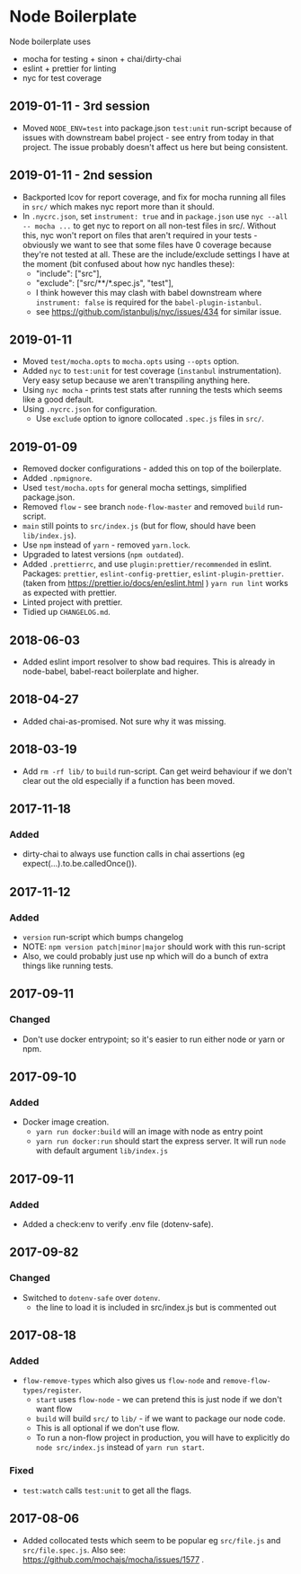 # Node Boilerplate

Node boilerplate uses

- mocha for testing + sinon + chai/dirty-chai
- eslint + prettier for linting
- nyc for test coverage

## 2019-01-11 - 3rd session

- Moved `NODE_ENV=test` into package.json `test:unit` run-script
  because of issues with downstream babel project - see entry
  from today in that project.
  The issue probably doesn't affect us here but being consistent.

## 2019-01-11 - 2nd session

- Backported lcov for report coverage, and fix for mocha running all files in `src/`
  which makes nyc report more than it should.
- In `.nycrc.json`, set `instrument: true` and in `package.json` use
  `nyc --all -- mocha ...` to get nyc to report on all non-test files
  in src/. Without this, nyc won't report on files that aren't required
  in your tests - obviously we want to see that some files have 0 coverage
  because they're not tested at all. These are the include/exclude settings
  I have at the moment (bit confused about how nyc handles these):
  - "include": ["src"],
  - "exclude": ["src/**/*.spec.js", "test"],
  - I think however this may clash with babel downstream where
    `instrument: false` is required for the `babel-plugin-istanbul`.
  - see https://github.com/istanbuljs/nyc/issues/434 for similar issue.

## 2019-01-11

- Moved `test/mocha.opts` to `mocha.opts` using `--opts` option.
- Added `nyc` to `test:unit` for test coverage (`instanbul` instrumentation).
  Very easy setup because we aren't transpiling anything here.
- Using `nyc mocha` - prints test stats after running the tests
  which seems like a good default.
- Using `.nycrc.json` for configuration.
  - Use `exclude` option to ignore collocated `.spec.js` files in `src/`.

## 2019-01-09

- Removed docker configurations - added this on top of the boilerplate.
- Added `.npmignore`.
- Used `test/mocha.opts` for general mocha settings, simplified package.json.
- Removed `flow` - see branch `node-flow-master` and removed `build` run-script.
- `main` still points to `src/index.js` (but for flow, should have been `lib/index.js`).
- Use `npm` instead of `yarn` - removed `yarn.lock`.
- Upgraded to latest versions (`npm outdated`).
- Added `.prettierrc`, and use `plugin:prettier/recommended` in eslint.
  Packages: `prettier`, `eslint-config-prettier`, `eslint-plugin-prettier`.
  (taken from https://prettier.io/docs/en/eslint.html )
  `yarn run lint` works as expected with prettier.
- Linted project with prettier.
- Tidied up `CHANGELOG.md`.

## 2018-06-03

- Added eslint import resolver to show bad requires.
  This is already in node-babel, babel-react boilerplate and higher.

## 2018-04-27

- Added chai-as-promised. Not sure why it was missing.

## 2018-03-19

- Add `rm -rf lib/` to `build` run-script.
  Can get weird behaviour if we don't clear out the old especially
  if a function has been moved.

## 2017-11-18

### Added

- dirty-chai to always use function calls in chai assertions (eg expect(...).to.be.calledOnce()).

## 2017-11-12

### Added

- `version` run-script which bumps changelog
- NOTE: `npm version patch|minor|major` should work with this run-script
- Also, we could probably just use np which will do a bunch of extra things like
  running tests.

## 2017-09-11

### Changed

- Don't use docker entrypoint; so it's easier to run either node or yarn or npm.

## 2017-09-10

### Added

- Docker image creation.
  - `yarn run docker:build` will an image with node as entry point
  - `yarn run docker:run` should start the express server.
    It will run `node` with default argument `lib/index.js`

## 2017-09-11

### Added

- Added a check:env to verify .env file (dotenv-safe).

## 2017-09-82

### Changed

- Switched to `dotenv-safe` over `dotenv`.
  - the line to load it is included in src/index.js but is commented out

## 2017-08-18

### Added

- `flow-remove-types` which also gives us `flow-node` and `remove-flow-types/register`.
  - `start` uses `flow-node` - we can pretend this is just node if we don't want flow
  - `build` will build `src/` to `lib/` - if we want to package our node code.
  - This is all optional if we don't use flow.
  - To run a non-flow project in production, you will have to explicitly do `node src/index.js`
    instead of `yarn run start`.

### Fixed

- `test:watch` calls `test:unit` to get all the flags.

## 2017-08-06

- Added collocated tests which seem to be popular eg `src/file.js` and `src/file.spec.js`.
  Also see: https://github.com/mochajs/mocha/issues/1577 .
